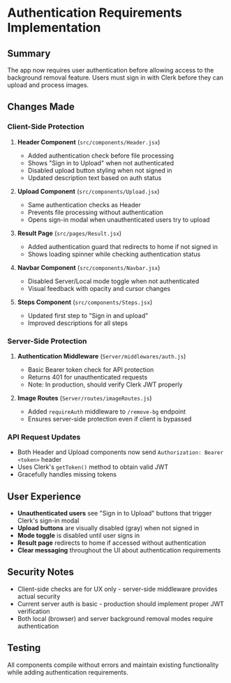 # Authentication Requirements Implementation

## Summary
The app now requires user authentication before allowing access to the background removal feature. Users must sign in with Clerk before they can upload and process images.

## Changes Made

### Client-Side Protection
1. **Header Component** (`src/components/Header.jsx`)
   - Added authentication check before file processing
   - Shows "Sign in to Upload" when not authenticated
   - Disabled upload button styling when not signed in
   - Updated description text based on auth status

2. **Upload Component** (`src/components/Upload.jsx`)
   - Same authentication checks as Header
   - Prevents file processing without authentication
   - Opens sign-in modal when unauthenticated users try to upload

3. **Result Page** (`src/pages/Result.jsx`)
   - Added authentication guard that redirects to home if not signed in
   - Shows loading spinner while checking authentication status

4. **Navbar Component** (`src/components/Navbar.jsx`)
   - Disabled Server/Local mode toggle when not authenticated
   - Visual feedback with opacity and cursor changes

5. **Steps Component** (`src/components/Steps.jsx`)
   - Updated first step to "Sign in and upload"
   - Improved descriptions for all steps

### Server-Side Protection
1. **Authentication Middleware** (`Server/middlewares/auth.js`)
   - Basic Bearer token check for API protection
   - Returns 401 for unauthenticated requests
   - Note: In production, should verify Clerk JWT properly

2. **Image Routes** (`Server/routes/imageRoutes.js`)
   - Added `requireAuth` middleware to `/remove-bg` endpoint
   - Ensures server-side protection even if client is bypassed

### API Request Updates
- Both Header and Upload components now send `Authorization: Bearer <token>` header
- Uses Clerk's `getToken()` method to obtain valid JWT
- Gracefully handles missing tokens

## User Experience
- **Unauthenticated users** see "Sign in to Upload" buttons that trigger Clerk's sign-in modal
- **Upload buttons** are visually disabled (gray) when not signed in
- **Mode toggle** is disabled until user signs in
- **Result page** redirects to home if accessed without authentication
- **Clear messaging** throughout the UI about authentication requirements

## Security Notes
- Client-side checks are for UX only - server-side middleware provides actual security
- Current server auth is basic - production should implement proper JWT verification
- Both local (browser) and server background removal modes require authentication

## Testing
All components compile without errors and maintain existing functionality while adding authentication requirements.